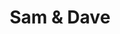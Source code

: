 ---
title: "Sam & Dave"
summary: "US soul vocal duo that consisted of and . Formed in 1961 in Miami, Florida, they only enjoyed minor success until the duo was coupled with the songwriting team of and in 1965. The best known hits from this period are probably \"Hold On, I'm Coming\" and \"Soul Man\" . Sam & Dave were renowned for their exciting stage performance. In the late 1970's and would be very much inspired by that stage performance when they did their act. Sam & Dave disbanded in 1971, but reunited shortly several times during the 1970's and 1980's. They were inducted into the Rock & Roll Hall of Fame in 1992."
image: "sam-dave.jpg"
apple_music_artist_url: "https://music.apple.com/gb/artist/sam-dave/721242"
wikipedia_url: "none"
---
